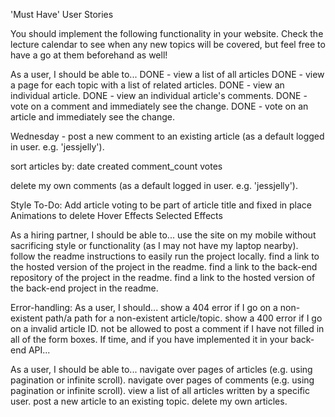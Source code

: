 'Must Have' User Stories

You should implement the following functionality in your website. Check the lecture calendar to see when any new topics will be covered, but feel free to have a go at them beforehand as well!

As a user, I should be able to...
DONE - view a list of all articles
DONE - view a page for each topic with a list of related articles.
DONE - view an individual article.
DONE - view an individual article's comments.
DONE - vote on a comment and immediately see the change.
DONE - vote on an article and immediately see the change.

Wednesday - post a new comment to an existing article (as a default logged in user. e.g. 'jessjelly').

sort articles by:
date created
comment_count
votes

delete my own comments (as a default logged in user. e.g. 'jessjelly').

Style To-Do:
Add article voting to be part of article title and fixed in place
Animations to delete
Hover Effects
Selected Effects

As a hiring partner, I should be able to...
use the site on my mobile without sacrificing style or functionality (as I may not have my laptop nearby).
follow the readme instructions to easily run the project locally.
find a link to the hosted version of the project in the readme.
find a link to the back-end repository of the project in the readme.
find a link to the hosted version of the back-end project in the readme.

Error-handling: As a user, I should...
show a 404 error if I go on a non-existent path/a path for a non-existent article/topic.
show a 400 error if I go on a invalid article ID.
not be allowed to post a comment if I have not filled in all of the form boxes.
If time, and if you have implemented it in your back-end API...

As a user, I should be able to...
navigate over pages of articles (e.g. using pagination or infinite scroll).
navigate over pages of comments (e.g. using pagination or infinite scroll).
view a list of all articles written by a specific user.
post a new article to an existing topic.
delete my own articles.
